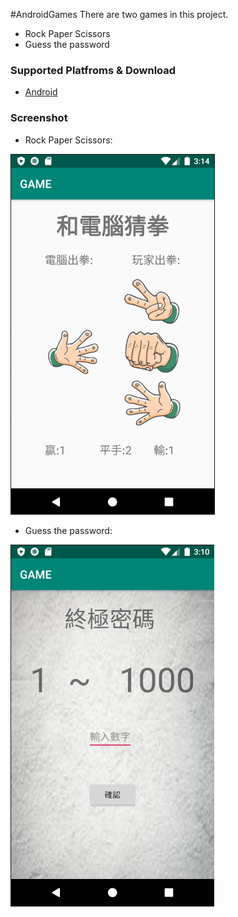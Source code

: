 #AndroidGames
There are two games in this project.

- Rock Paper Scissors
- Guess the password

### Supported Platfroms & Download
- [Android](app/release/app-release.apk)

### Screenshot
- Rock Paper Scissors:

![Rock Paper Scissors](Rock_Paper_Scissors.png)

- Guess the password:

![Guess the password](Guess_the_password.png)
